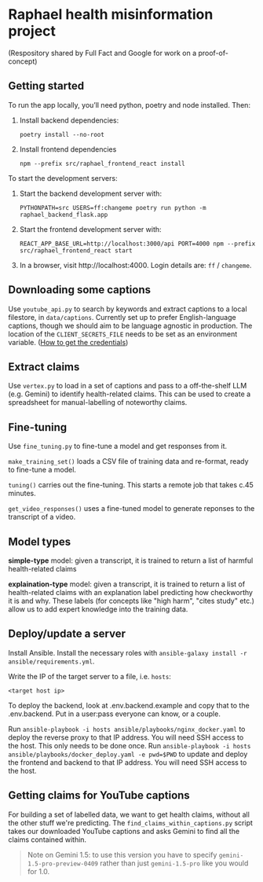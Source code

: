 # Raphael health misinformation project

(Respository shared by Full Fact and Google for work on a proof-of-concept)

## Getting started

To run the app locally, you’ll need python, poetry and node installed. Then:

1. Install backend dependencies:
   ```
   poetry install --no-root
   ```
2. Install frontend dependencies
   ```
   npm --prefix src/raphael_frontend_react install
   ```

To start the development servers:

1. Start the backend development server with:
   ```
   PYTHONPATH=src USERS=ff:changeme poetry run python -m raphael_backend_flask.app
   ```
2. Start the frontend development server with:
   ```
   REACT_APP_BASE_URL=http://localhost:3000/api PORT=4000 npm --prefix src/raphael_frontend_react start
   ```
3. In a browser, visit http://localhost:4000. Login details are: `ff` / `changeme`.

## Downloading some captions

Use `youtube_api.py` to search by keywords and extract captions to a local filestore, in `data/captions`. Currently set up to prefer English-language captions, though we should aim to be language agnostic in production. The location of the `CLIENT_SECRETS_FILE` needs to be set as an environment variable. ([How to get the credentials](https://developers.google.com/youtube/v3/quickstart/python))

## Extract claims

Use `vertex.py` to load in a set of captions and pass to a off-the-shelf LLM (e.g. Gemini) to identify health-related claims. This can be used to create a spreadsheet for manual-labelling of noteworthy claims.

## Fine-tuning

Use `fine_tuning.py` to fine-tune a model and get responses from it.

`make_training_set()` loads a CSV file of training data and re-format, ready to fine-tune a model.

`tuning()` carries out the fine-tuning. This starts a remote job that takes c.45 minutes.

`get_video_responses()` uses a fine-tuned model to generate reponses to the transcript of a video.

## Model types

**simple-type** model: given a transcript, it is trained to return a list of harmful health-related claims 

**explaination-type** model: given a transcript, it is trained to return a list of health-related claims with an explanation label predicting how checkworthy it is and why. These labels (for concepts like "high harm", "cites study" etc.) allow us to add expert knowledge into the training data.

## Deploy/update a server

Install Ansible. Install the necessary roles with `ansible-galaxy install -r ansible/requirements.yml`.

Write the IP of the target server to a file, i.e. `hosts`:
```
<target host ip>
```

To deploy the backend, look at .env.backend.example and copy that to the .env.backend. Put in a user:pass everyone can know, or a couple.

Run `ansible-playbook -i hosts ansible/playbooks/nginx_docker.yaml` to deploy the reverse proxy to that IP address. You will need SSH access to the host. This only needs to be done once.
Run `ansible-playbook -i hosts ansible/playbooks/docker_deploy.yaml -e pwd=$PWD` to update and deploy the frontend and backend to that IP address. You will need SSH access to the host.

## Getting claims for YouTube captions

For building a set of labelled data, we want to get health claims, without all the other stuff we're predicting.
The `find_claims_within_captions.py` script takes our downloaded YouTube captions and asks Gemini to find all the claims contained within.

> Note on Gemini 1.5: to use this version you have to specify `gemini-1.5-pro-preview-0409` rather than just `gemini-1.5-pro` like you would for 1.0.
